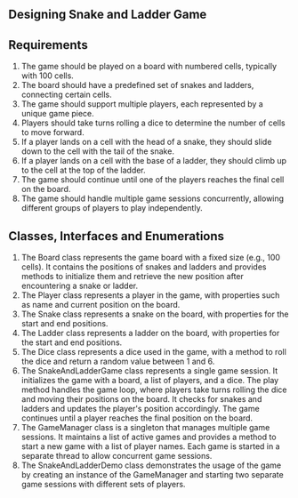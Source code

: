 Designing Snake and Ladder Game
--------------------------------
Requirements
---------------
1. The game should be played on a board with numbered cells, typically with 100 cells.
2. The board should have a predefined set of snakes and ladders, connecting certain cells.
3. The game should support multiple players, each represented by a unique game piece.
4. Players should take turns rolling a dice to determine the number of cells to move forward.
5. If a player lands on a cell with the head of a snake, they should slide down to the cell with the tail of the snake.
6. If a player lands on a cell with the base of a ladder, they should climb up to the cell at the top of the ladder.
7. The game should continue until one of the players reaches the final cell on the board.
8. The game should handle multiple game sessions concurrently, allowing different groups of players to play independently.

Classes, Interfaces and Enumerations
-------------------------------------
1. The Board class represents the game board with a fixed size (e.g., 100 cells). It contains the positions of snakes and ladders and provides methods to initialize them and retrieve the new position after encountering a snake or ladder.
2. The Player class represents a player in the game, with properties such as name and current position on the board.
3. The Snake class represents a snake on the board, with properties for the start and end positions.
4. The Ladder class represents a ladder on the board, with properties for the start and end positions.
5. The Dice class represents a dice used in the game, with a method to roll the dice and return a random value between 1 and 6.
6. The SnakeAndLadderGame class represents a single game session. It initializes the game with a board, a list of players, and a dice. The play method handles the game loop, where players take turns rolling the dice and moving their positions on the board. It checks for snakes and ladders and updates the player's position accordingly. The game continues until a player reaches the final position on the board.
7. The GameManager class is a singleton that manages multiple game sessions. It maintains a list of active games and provides a method to start a new game with a list of player names. Each game is started in a separate thread to allow concurrent game sessions.
8. The SnakeAndLadderDemo class demonstrates the usage of the game by creating an instance of the GameManager and starting two separate game sessions with different sets of players.